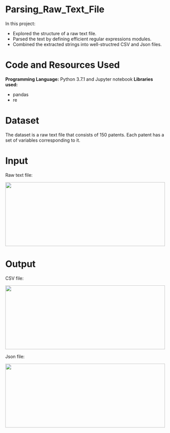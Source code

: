 # Parsing_Raw_Text_File

In this project:
- Explored the structure of a raw text file. 
- Parsed the text by defining efficient regular expressions modules.
- Combined the extracted strings into well-structred CSV and Json files. 

# Code and Resources Used

**Programming Language:** Python 3.7.1 and Jupyter notebook
**Libraries used:**
- pandas
- re

# Dataset
The dataset is a raw text file that consists of 150 patents. Each patent has a set of variables corresponding to it. 

# Input 

Raw text file:

<a href="url"><img src="https://user-images.githubusercontent.com/67848891/101594728-48e4ad80-3a46-11eb-92a4-de05e6862b0c.png" height="200" width="500" ></a>



# Output

CSV file: 

<a href="url"><img src="https://user-images.githubusercontent.com/67848891/101595596-b8a76800-3a47-11eb-834b-9677b04b45e2.png" height="200" width="500" ></a>


Json file:

<a href="url"><img src="https://user-images.githubusercontent.com/67848891/101594716-441ff980-3a46-11eb-941a-e26a1d8a01de.png" height="200" width="500" ></a>


